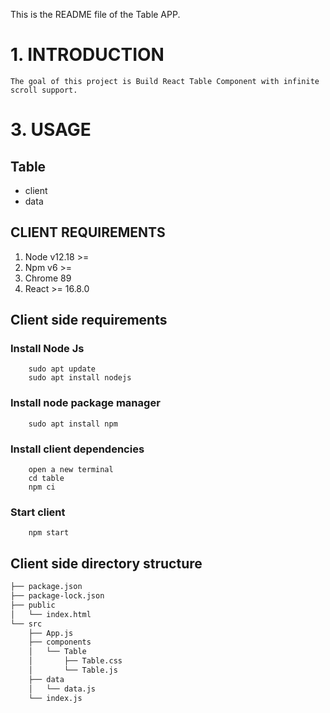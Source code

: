 This is the README file of the Table APP.

# 1. INTRODUCTION
```
The goal of this project is Build React Table Component with infinite scroll support.
```


# 3. USAGE
## Table
- client
- data


## CLIENT REQUIREMENTS
1) Node v12.18 >=
2) Npm v6 >=
3) Chrome 89
4) React >= 16.8.0


## **Client side requirements**
### Install Node Js
		sudo apt update
		sudo apt install nodejs


### Install node package manager
		sudo apt install npm


### Install client dependencies
		open a new terminal
		cd table
		npm ci


### Start client
		npm start


## Client side directory structure
```bash
├── package.json
├── package-lock.json
├── public
│   └── index.html
└── src
    ├── App.js
    ├── components
    │   └── Table
    │       ├── Table.css
    │       └── Table.js
    ├── data
    │   └── data.js
    └── index.js
